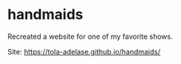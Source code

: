 # handmaids

Recreated a website for one of my favorite shows. 

Site: https://tola-adelase.github.io/handmaids/

